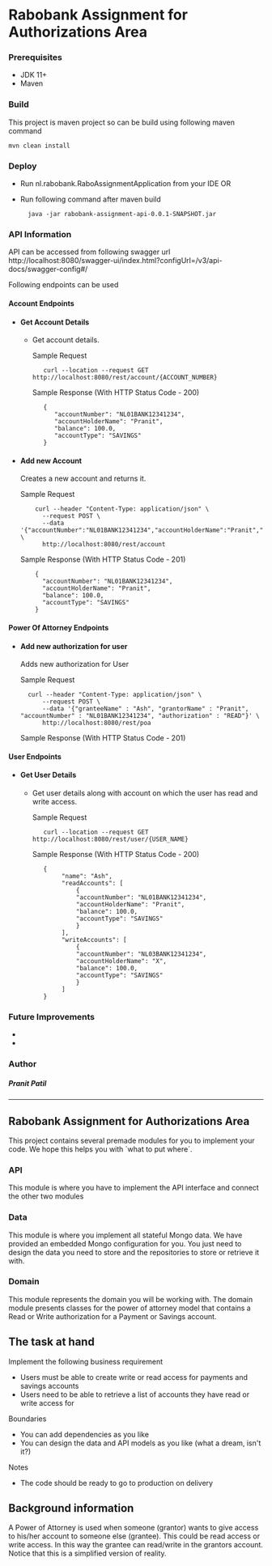 # Rabobank Assignment for Authorizations Area

### **Prerequisites**
- JDK 11+
- Maven


### **Build**
This project is maven project so can be build using following maven command

    mvn clean install

### **Deploy**
- Run nl.rabobank.RaboAssignmentApplication from your IDE
  OR
- Run following command after maven build

        java -jar rabobank-assignment-api-0.0.1-SNAPSHOT.jar

### **API Information**
API can be accessed from following swagger url
http://localhost:8080/swagger-ui/index.html?configUrl=/v3/api-docs/swagger-config#/

Following endpoints can be used

####    Account Endpoints
- ####  Get Account Details
    - Get account details.

      Sample Request

             curl --location --request GET http://localhost:8080/rest/account/{ACCOUNT_NUMBER} 

      Sample Response (With HTTP Status Code - 200)

             {
                "accountNumber": "NL01BANK12341234",
                "accountHolderName": "Pranit",
                "balance": 100.0,
                "accountType": "SAVINGS"
             }
    

- #### Add new Account
  Creates a new account and returns it.

  Sample Request

          curl --header "Content-Type: application/json" \
            --request POST \
            --data '{"accountNumber":"NL01BANK12341234","accountHolderName":"Pranit","balance":100.0,"accountType":"SAVINGS"}' \
            http://localhost:8080/rest/account

  Sample Response (With HTTP Status Code - 201)

          {
            "accountNumber": "NL01BANK12341234",
            "accountHolderName": "Pranit",
            "balance": 100.0,
            "accountType": "SAVINGS"
          }

####    Power Of Attorney Endpoints
- ####  Add new authorization for user
  Adds new authorization for User

  Sample Request

        curl --header "Content-Type: application/json" \
            --request POST \
            --data '{"granteeName" : "Ash", "grantorName" : "Pranit", "accountNumber" : "NL01BANK12341234", "authorization" : "READ"}' \
            http://localhost:8080/rest/poa

  Sample Response (With HTTP Status Code - 201)


####    User Endpoints
- ####  Get User Details
    - Get user details along with account on which the user has read and write access.

      Sample Request

             curl --location --request GET http://localhost:8080/rest/user/{USER_NAME} 

      Sample Response (With HTTP Status Code - 200)

             {
                  "name": "Ash",
                  "readAccounts": [
                      {
                      "accountNumber": "NL01BANK12341234",
                      "accountHolderName": "Pranit",
                      "balance": 100.0,
                      "accountType": "SAVINGS"
                      }
                  ],
                  "writeAccounts": [
                      {
                      "accountNumber": "NL03BANK12341234",
                      "accountHolderName": "X",
                      "balance": 100.0,
                      "accountType": "SAVINGS"
                      }
                  ]
             }
    


### **Future Improvements**

- 
-


### **Author**
##### **Pranit Patil**


---------------------------------------------------------------------------------

## Rabobank Assignment for Authorizations Area

This project contains several premade modules for you to implement your code. We hope this helps you with ´what to put
where´.

### API

This module is where you have to implement the API interface and connect the other two modules

### Data

This module is where you implement all stateful Mongo data. We have provided an embedded Mongo configuration for you.
You just need to design the data you need to store and the repositories to store or retrieve it with.

### Domain

This module represents the domain you will be working with. The domain module presents classes for the power of attorney
model that contains a Read or Write authorization for a Payment or Savings account.

## The task at hand

Implement the following business requirement

- Users must be able to create write or read access for payments and savings accounts
- Users need to be able to retrieve a list of accounts they have read or write access for

Boundaries

- You can add dependencies as you like
- You can design the data and API models as you like (what a dream, isn't it?)

Notes

- The code should be ready to go to production on delivery

## Background information

A Power of Attorney is used when someone (grantor) wants to give access to his/her account to someone else (grantee). This
could be read access or write access. In this way the grantee can read/write in the grantors account.
Notice that this is a simplified version of reality.
